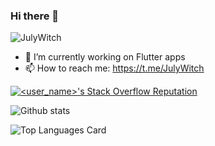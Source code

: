 ### Hi there 👋
<p align="left"> <img src="https://komarev.com/ghpvc/?username=JulyWitch" alt="JulyWitch" /> </p>

- 🔭 I’m currently working on Flutter apps
- 📫 How to reach me: https://t.me/JulyWitch


[![<user_name>'s Stack Overflow Reputation](https://img.shields.io/stackexchange/stackoverflow/r/13547175?color=orange&label=reputation&logo=stackoverflow&style=for-the-badge)](https://stackoverflow.com/users/<user_id> "<user_name>'s Stack Overflow Reputation")

![Github stats](https://github-readme-stats.vercel.app/api?username=JulyWitch&theme=github_dark&show_icons=true&count_private=true)

![Top Languages Card](https://github-readme-stats.vercel.app/api/top-langs/?username=JulyWitch&layout=compact&exclude_repo=fast_bmi,vira_design_pwa)


<!--
**SajadAbdr/SajadAbdr** is a ✨ _special_ ✨ repository because its `README.md` (this file) appears on your GitHub profile.

Here are some ideas to get you started:

- 🌱 I’m currently learning ...
- 👯 I’m looking to collaborate on ...
- 🤔 I’m looking for help with ...
- 💬 Ask me about ...
- 📫 How to reach me: ...
- 😄 Pronouns: ...
- ⚡ Fun fact: ...
-->
